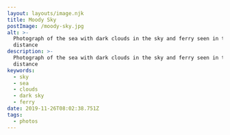```yaml
---
layout: layouts/image.njk
title: Moody Sky
postImage: /moody-sky.jpg
alt: >-
  Photograph of the sea with dark clouds in the sky and ferry seen in the
  distance
description: >-
  Photograph of the sea with dark clouds in the sky and ferry seen in the
  distance
keywords:
  - sky
  - sea
  - clouds
  - dark sky
  - ferry
date: 2019-11-26T08:02:38.751Z
tags:
  - photos
---
```


